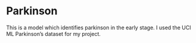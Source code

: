 # Parkinson
This is a model which identifies parkinson in the early stage.
I used the UCI ML Parkinson’s dataset for my project.
